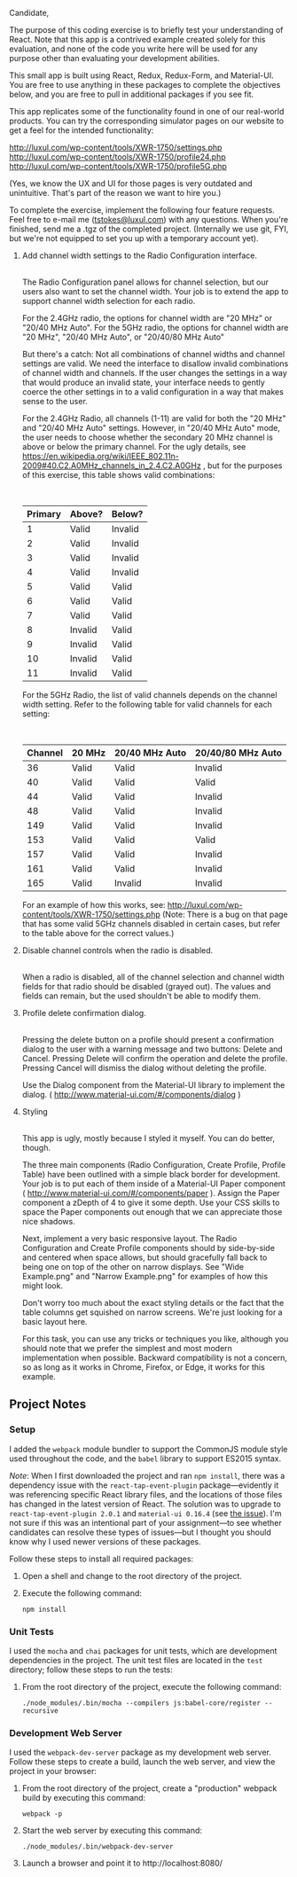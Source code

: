 Candidate,

The purpose of this coding exercise is to briefly test your understanding of React. Note that this app is a contrived example created solely for this evaluation, and none of the code you write here will be used for any purpose other than evaluating your development abilities.

This small app is built using React, Redux, Redux-Form, and Material-UI. You are free to use anything in these packages to complete the objectives below, and you are free to pull in additional packages if you see fit.

This app replicates some of the functionality found in one of our real-world products. You can try the corresponding simulator pages on our website to get a feel for the intended functionality:

http://luxul.com/wp-content/tools/XWR-1750/settings.php
http://luxul.com/wp-content/tools/XWR-1750/profile24.php
http://luxul.com/wp-content/tools/XWR-1750/profile5G.php

(Yes, we know the UX and UI for those pages is very outdated and unintuitive. That's part of the reason we want to hire you.)

To complete the exercise, implement the following four feature requests. Feel free to e-mail me (tstokes@luxul.com) with any questions. When you're finished, send me a .tgz of the completed project. (Internally we use git, FYI, but we're not equipped to set you up with a temporary account yet).



1. Add channel width settings to the Radio Configuration interface.
    
    <br/>
    The Radio Configuration panel allows for channel selection, but our users also want to set the channel width. Your job is to extend the app to support channel width selection for each radio.
    
    For the 2.4GHz radio, the options for channel width are "20 MHz" or "20/40 MHz Auto".
    For the 5GHz radio, the options for channel width are "20 MHz", "20/40 MHz Auto", or "20/40/80 MHz Auto"
    
    But there's a catch: Not all combinations of channel widths and channel settings are valid. We need the interface to disallow invalid combinations of channel width and channels. If the user changes the settings in a way that would produce an invalid state, your interface needs to gently coerce the other settings in to a valid configuration in a way that makes sense to the user.
    
    For the 2.4GHz Radio, all channels (1-11) are valid for both the "20 MHz" and "20/40 MHz Auto" settings. However, in "20/40 MHz Auto" mode, the user needs to choose whether the secondary 20 MHz channel is above or below the primary channel. For the ugly details, see https://en.wikipedia.org/wiki/IEEE_802.11n-2009#40.C2.A0MHz_channels_in_2.4.C2.A0GHz , but for the purposes of this exercise, this table shows valid combinations:
    
    <br/>
    
    | Primary | Above?  | Below?  |
    | ------- | ------- | ------- |
    | 1       | Valid   | Invalid |
    | 2       | Valid   | Invalid |
    | 3       | Valid   | Invalid |
    | 4       | Valid   | Invalid |
    | 5       | Valid   | Valid   |
    | 6       | Valid   | Valid   |
    | 7       | Valid   | Valid   |
    | 8       | Invalid | Valid   |
    | 9       | Invalid | Valid   |
    | 10      | Invalid | Valid   |
    | 11      | Invalid | Valid   |
    
    
    For the 5GHz Radio, the list of valid channels depends on the channel width setting. Refer to the following table for valid channels for each setting:
    
    <br/>
    
    | Channel | 20 MHz | 20/40 MHz Auto | 20/40/80 MHz Auto |
    |---------|--------|----------------|-------------------|
    | 36      | Valid  | Valid          | Invalid           |
    | 40      | Valid  | Valid          | Valid             |
    | 44      | Valid  | Valid          | Invalid           |
    | 48      | Valid  | Valid          | Invalid           |
    | 149     | Valid  | Valid          | Invalid           |
    | 153     | Valid  | Valid          | Valid             |
    | 157     | Valid  | Valid          | Invalid           |
    | 161     | Valid  | Valid          | Invalid           |
    | 165     | Valid  | Invalid        | Invalid           |
    
    For an example of how this works, see: http://luxul.com/wp-content/tools/XWR-1750/settings.php (Note: There is a bug on that page that has some valid 5GHz channels disabled in certain cases, but refer to the table above for the correct values.)
    
    

2. Disable channel controls when the radio is disabled.
    
    <br/>
    When a radio is disabled, all of the channel selection and channel width fields for that radio should be disabled (grayed out). The values and fields can remain, but the used shouldn't be able to modify them.
    
    

3. Profile delete confirmation dialog.
    
    <br/>
    Pressing the delete button on a profile should present a confirmation dialog to the user with a warning message and two buttons: Delete and Cancel. Pressing Delete will confirm the operation and delete the profile. Pressing Cancel will dismiss the dialog without deleting the profile.
    
    Use the Dialog component from the Material-UI library to implement the dialog. ( http://www.material-ui.com/#/components/dialog )
    
    

4. Styling
    
    <br/>
    This app is ugly, mostly because I styled it myself. You can do better, though.
    
    The three main components (Radio Configuration, Create Profile, Profile Table) have been outlined with a simple black border for development. Your job is to put each of them inside of a Material-UI Paper component ( http://www.material-ui.com/#/components/paper ). Assign the Paper component a zDepth of 4 to give it some depth. Use your CSS skills to space the Paper components out enough that we can appreciate those nice shadows.
    
    Next, implement a very basic responsive layout. The Radio Configuration and Create Profile components should by side-by-side and centered when space allows, but should gracefully fall back to being one on top of the other on narrow displays. See "Wide Example.png" and "Narrow Example.png" for examples of how this might look.
    
    Don't worry too much about the exact styling details or the fact that the table columns get squished on narrow screens. We're just looking for a basic layout here.
    
    For this task, you can use any tricks or techniques you like, although you should note that we prefer the simplest and most modern implementation when possible. Backward compatibility is not a concern, so as long as it works in Chrome, Firefox, or Edge, it works for this example.


Project Notes
----

### Setup
I added the `webpack` module bundler to support the CommonJS module style used throughout the code, and the `babel` library to support ES2015 syntax.

_Note_: When I first downloaded the project and ran `npm install`, there was a dependency issue with the `react-tap-event-plugin` package—evidently it was referencing specific React library files, and the locations of those files has changed in the latest version of React. The solution was to upgrade to `react-tap-event-plugin 2.0.1` and `material-ui 0.16.4` (see [the issue](https://github.com/zilverline/react-tap-event-plugin/issues/87)). I'm not sure if this was an intentional part of your assignment—to see whether candidates can resolve these types of issues—but I thought you should know why I used newer versions of these packages.

Follow these steps to install all required packages:

1. Open a shell and change to the root directory of the project.
1. Execute the following command:
   
   `npm install`

### Unit Tests
I used the `mocha` and `chai` packages for unit tests, which are development dependencies in the project. The unit test files are located in the `test` directory; follow these steps to run the tests:

1. From the root directory of the project, execute the following command:
   
   `./node_modules/.bin/mocha --compilers js:babel-core/register --recursive`

### Development Web Server
I used the `webpack-dev-server` package as my development web server. Follow these steps to create a build, launch the web server, and view the project in your browser:

1. From the root directory of the project, create a "production" webpack build by executing this command:

   `webpack -p`
1. Start the web server by executing this command:

   `./node_modules/.bin/webpack-dev-server`
1. Launch a browser and point it to http://localhost:8080/
